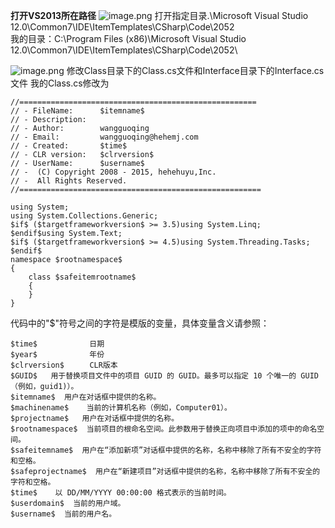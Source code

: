 **打开VS2013所在路径**
![image.png](http://upload-images.jianshu.io/upload_images/1095643-4dc1ab07af608654.png?imageMogr2/auto-orient/strip%7CimageView2/2/w/1240)
打开指定目录.\Microsoft Visual Studio 12.0\Common7\IDE\ItemTemplates\CSharp\Code\2052\
我的目录：C:\Program Files (x86)\Microsoft Visual Studio 12.0\Common7\IDE\ItemTemplates\CSharp\Code\2052\



![image.png](http://upload-images.jianshu.io/upload_images/1095643-eb9923a8c8f9a5d5.png?imageMogr2/auto-orient/strip%7CimageView2/2/w/1240)
修改Class目录下的Class.cs文件和Interface目录下的Interface.cs文件
我的Class.cs修改为
```
//=====================================================
// - FileName:    	$itemname$ 
// - Description:
// - Author:		wangguoqing
// - Email:			wangguoqing@hehemj.com
// - Created:		$time$
// - CLR version: 	$clrversion$
// - UserName:		$username$
// -  (C) Copyright 2008 - 2015, hehehuyu,Inc.
// -  All Rights Reserved.
//======================================================

using System;
using System.Collections.Generic;
$if$ ($targetframeworkversion$ >= 3.5)using System.Linq;
$endif$using System.Text;
$if$ ($targetframeworkversion$ >= 4.5)using System.Threading.Tasks;
$endif$
namespace $rootnamespace$
{
    class $safeitemrootname$
    {
    }
}

```
代码中的"$"符号之间的字符是模版的变量，具体变量含义请参照：
 ```
$time$     　　　　日期
$year$     　　　　年份
$clrversion$    　CLR版本
$GUID$   用于替换项目文件中的项目 GUID 的 GUID。最多可以指定 10 个唯一的 GUID（例如，guid1)）。
$itemname$  用户在对话框中提供的名称。
$machinename$    当前的计算机名称（例如，Computer01）。
$projectname$   用户在对话框中提供的名称。
$rootnamespace$  当前项目的根命名空间。此参数用于替换正向项目中添加的项中的命名空间。
$safeitemname$  用户在“添加新项”对话框中提供的名称，名称中移除了所有不安全的字符和空格。
$safeprojectname$  用户在“新建项目”对话框中提供的名称，名称中移除了所有不安全的字符和空格。
$time$    以 DD/MM/YYYY 00:00:00 格式表示的当前时间。
$userdomain$  当前的用户域。
$username$  当前的用户名。
```
